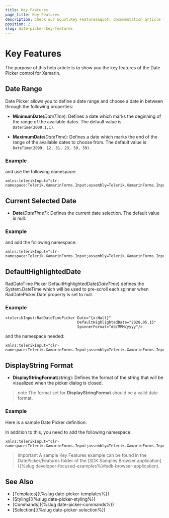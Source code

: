 ```yaml
---
title: Key Features
page_title: Key Features
description: Check our &quot;Key Features&quot; documentation article for Telerik DatePicker for Xamarin control.
position: 2
slug: date-picker-key-features
---
```


# Key Features

The purpose of this help article is to show you the key features of the Date Picker control for Xamarin. 

## Date Range

Date Picker allows you to define a date range and choose a date in between through the following properties:

* **MinimumDate**(*DateTime*): Defines a date which marks the deginning of the range of the available dates. The default value is `DateTime(2000,1,1)`.

* **MaximumDate**(*DateTime*): Defines a date which marks the end of the range of the available dates to choose from. The default value is `DateTime(2099, 12, 31, 23, 59, 59)`.

### Example

<snippet id='datepicker-keyfeatures-minmaxdate' />

and use the following namespace:

```XAML
xmlns:telerikInput="clr-namespace:Telerik.XamarinForms.Input;assembly=Telerik.XamarinForms.Input"
```

## Current Selected Date

* **Date**(*DateTime?*): Defines the current date selection. The default value is null.

### Example 

<snippet id='datepicker-keyfeatures-date-spinnerformat' />

and add the following namespace:

```XAML
xmlns:telerikInput="clr-namespace:Telerik.XamarinForms.Input;assembly=Telerik.XamarinForms.Input"
```

## DefaultHighlightedDate

RadDateTime Picker DefaultHighlightedDate(*DateTime*) defines the System.DateTime which will be used to pre-scroll each spinner when RadDatePicker.Date property is set to null.

### Example

```XAML
<telerikInput:RadDateTimePicker Date="{x:Null}"
                                DefaultHighlightedDate="2020,05,15"
                                SpinnerFormat="dd/MMM/yyyy"/>
```

and the namespace needed:

```XAML
xmlns:telerikInput="clr-namespace:Telerik.XamarinForms.Input;assembly=Telerik.XamarinForms.Input"
```

## DisplayString Format

* **DisplayStringFormat**(*string*): Defines the format of the string that will be visualized when the picker dialog is closed. 

>note The format set for **DisplayStringFormat** should be a valid date format. 

### Example

Here is a sample Date Picker definition:

<snippet id='datepicker-keyfeatures-date-defaulthighlighted' />

In addition to this, you need to add the following namespace:

```XAML
xmlns:telerikInput="clr-namespace:Telerik.XamarinForms.Input;assembly=Telerik.XamarinForms.Input"
```

>important A sample Key Features example can be found in the DatePicker/Features folder of the [SDK Samples Browser application]({%slug developer-focused-examples%}#sdk-browser-application).

## See Also

- [Templates]({%slug date-picker-templates%})
- [Styling]({%slug date-picker-styling%})
- [Commands]({%slug date-picker-commands%})
- [Selection]({%slug date-picker-selection%})
